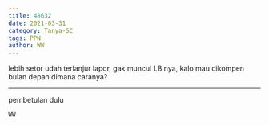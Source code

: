```yaml
---
title: 48632
date: 2021-03-31
category: Tanya-SC
tags: PPN
author: WW
---
```


lebih setor udah terlanjur lapor, gak muncul LB nya, kalo mau dikompen bulan depan dimana caranya?

---

pembetulan dulu

`WW`

